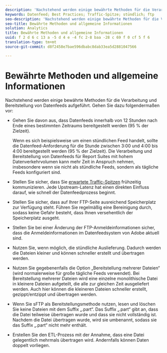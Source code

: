 ```yaml
---
description: 'Nachstehend werden einige bewährte Methoden für die Verarbeitung und Bereitstellung von Datenfeeds aufgeführt. Gehen Sie dazu folgendermaßen vor '
keywords: Datenfeed; Best Practices; Traffic-Spitze; stündlich; ftp
seo-description: 'Nachstehend werden einige bewährte Methoden für die Verarbeitung und Bereitstellung von Datenfeeds aufgeführt. Gehen Sie dazu folgendermaßen vor '
seo-title: Bewährte Methoden und allgemeine Informationen
solution: Analytics
title: Bewährte Methoden und allgemeine Informationen
uuid: f 2 d 6 c 13 a -5 d 4 e -4 fc 2-8 baa -28 c 69 f 0 cf 5 f 6
translation-type: tm+mt
source-git-commit: d8f2458e7bae596dbabc8dab33ea5d2881047566

---
```



# Bewährte Methoden und allgemeine Informationen

Nachstehend werden einige bewährte Methoden für die Verarbeitung und Bereitstellung von Datenfeeds aufgeführt. Gehen Sie dazu folgendermaßen vor:

* Gehen Sie davon aus, dass Datenfeeds innerhalb von 12 Stunden nach Ende eines bestimmten Zeitraums bereitgestellt werden (95 % der Zielzeit).

   Wenn es sich beispielsweise um einen stündlichen Feed handelt, sollte die Datenfeed-Anforderung für die Stunde zwischen 3:00 und 4:00 bis 4:00 bereitgestellt werden (95 % der Zielzeit). Die Verarbeitung und Bereitstellung von Datenfeeds für Report Suites mit hohem Datenverkehrvolumen kann mehr Zeit in Anspruch nehmen, insbesondere wenn sie nicht als stündliche Feeds, sondern als tägliche Feeds konfiguriert sind.
* Stellen Sie sicher, dass Sie [erwartete Traffic-Spitzen](https://marketing.adobe.com/resources/help/en_US/reference/t_traffic_schedule_spike.html) frühzeitig kommunizieren. Jede Upstream-Latenz hat einen direkten Einfluss darauf, wie schnell der Datenfeedprozess beginnt.
* Stellen Sie sicher, dass auf Ihrer FTP-Seite ausreichend Speicherplatz zur Verfügung steht. Führen Sie regelmäßig eine Bereinigung durch, sodass keine Gefahr besteht, dass Ihnen versehentlich der Speicherplatz ausgeht.
* Stellen Sie bei einer Änderung der FTP-Anmeldeinformationen sicher, dass die Anmeldeinformationen im Datenfeedsystem von Adobe aktuell sind.
* Nutzen Sie, wenn möglich, die stündliche Auslieferung. Dadurch werden die Dateien kleiner und können schneller erstellt und übertragen werden.
* Nutzen Sie gegebenenfalls die Option „Bereitstellung mehrerer Dateien“ (wird normalerweise für große tägliche Feeds verwendet). Bei Bereitstellung mehrerer Dateien wird eine einzelne monolithische Datei in kleinere Dateien aufgeteilt, die alle zur gleichen Zeit ausgeliefert werden. Auch hier können die kleineren Dateien schneller erstellt, gezippt/entzippt und übertragen werden.
* Wenn Sie sFTP als Bereitstellungsmethode nutzen, lesen und löschen Sie keine Dateien mit dem Suffix „.part“. Das Suffix „.part“ gibt an, dass die Datei teilweise übertragen wurde und dass sie nicht vollständig ist. Nachdem die Datei übertragen wurde, wird sie umbenannt, sodass sie das Suffix „.part“ nicht mehr enthält.
* Erstellen Sie den ETL-Prozess mit der Annahme, dass eine Datei gelegentlich mehrmals übertragen wird. Andernfalls können Daten doppelt vorliegen.

